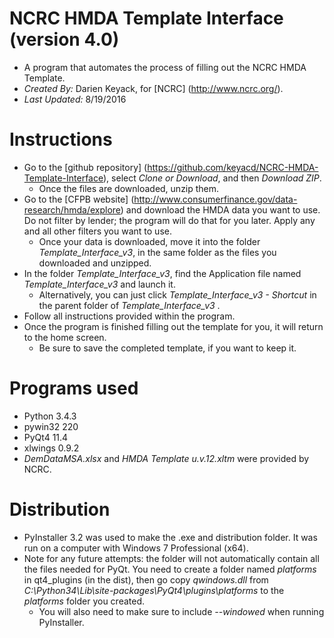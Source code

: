 # NCRC HMDA Template Interface (version 4.0)
- A program that automates the process of filling out the NCRC HMDA Template.
- *Created By:* Darien Keyack, for [NCRC] (http://www.ncrc.org/).
- *Last Updated:* 8/19/2016

# Instructions
- Go to the [github repository] (https://github.com/keyacd/NCRC-HMDA-Template-Interface), select *Clone or Download*, and then *Download ZIP*.
  - Once the files are downloaded, unzip them.
- Go to the [CFPB website] (http://www.consumerfinance.gov/data-research/hmda/explore) and download the HMDA data you want to use. Do not filter by lender; the program will do that for you later. Apply any and all other filters you want to use. 
  - Once your data is downloaded, move it into the folder *Template_Interface_v3*, in the same folder as the files you downloaded and unzipped.
- In the folder *Template_Interface_v3*, find the Application file named *Template_Interface_v3* and launch it. 
  - Alternatively, you can just click *Template_Interface_v3 - Shortcut* in the parent folder of *Template_Interface_v3* .
- Follow all instructions provided within the program.
- Once the program is finished filling out the template for you, it will return to the home screen. 
  - Be sure to save the completed template, if you want to keep it.

# Programs used
- Python 3.4.3
- pywin32 220
- PyQt4 11.4
- xlwings 0.9.2
- *DemDataMSA.xlsx* and *HMDA Template u.v.12.xltm* were provided by NCRC.

# Distribution
- PyInstaller 3.2 was used to make the .exe and distribution folder. It was run on a computer with Windows 7 Professional (x64).
- Note for any future attempts: the folder will not automatically contain all the files needed for PyQt. You need to create a folder named *platforms* in qt4_plugins (in the dist), then go copy *qwindows.dll* from *C:\Python34\Lib\site-packages\PyQt4\plugins\platforms* to the *platforms* folder you created.
  - You will also need to make sure to include *--windowed* when running PyInstaller.
